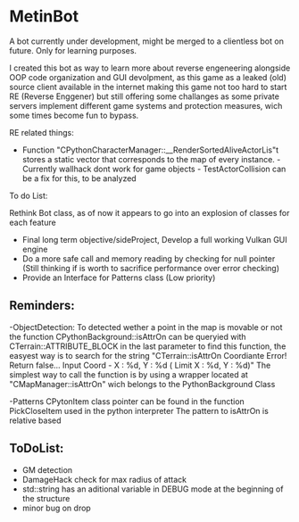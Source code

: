 # MetinBot
A bot currently under development, might be merged to a clientless bot on future.
Only for learning purposes.

I created this bot as way to learn more about reverse engeneering alongside OOP code organization and GUI devolpment, as this game as a leaked (old) source client available in the internet making this game not too hard to start RE (Reverse Enggener) but still offering some challanges as some private servers implement different game systems and protection measures, wich some times become fun to bypass.

RE related things:

- Function "CPythonCharacterManager::__RenderSortedAliveActorLis"t stores a static vector that corresponds to the map of every instance. - Currently wallhack dont work for game objects - TestActorCollision can be a fix for this, to be analyzed

To do List:

Rethink Bot class, as of now it appears to go into an explosion of classes for each feature
- Final long term objective/sideProject, Develop a full working Vulkan GUI engine 
- Do a more safe call and memory reading by checking for null pointer (Still thinking if is worth to sacrifice performance over error checking) 
- Provide an Interface for Patterns class (Low priority)

## Reminders:

-ObjectDetection: To detected wether a point in the map is movable or not the function CPythonBackground::isAttrOn can be queryied with CTerrain::ATTRIBUTE_BLOCK in the last parameter to find this function, the easyest way is to search for the string "CTerrain::isAttrOn Coordiante Error! Return false... Input Coord - X : %d, Y : %d ( Limit X : %d, Y : %d)" The simplest way to call the function is by using a wrapper located at "CMapManager::isAttrOn" wich belongs to the PythonBackground Class

-Patterns CPytonItem class pointer can be found in the function PickCloseItem used in the python interpreter The pattern to isAttrOn is relative based

## ToDoList: 
- GM detection 
- DamageHack check for max radius of attack 
- std::string has an aditional variable in DEBUG mode at the beginning of the structure
- minor bug on drop
